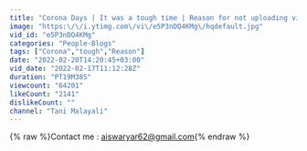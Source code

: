 ```yaml
---
title: "Corona Days | It was a tough time | Reason for not uploading videos"
image: "https:\/\/i.ytimg.com\/vi\/e5P3nDQ4KMg\/hqdefault.jpg"
vid_id: "e5P3nDQ4KMg"
categories: "People-Blogs"
tags: ["Corona","tough","Reason"]
date: "2022-02-20T14:20:45+03:00"
vid_date: "2022-02-17T11:12:28Z"
duration: "PT19M38S"
viewcount: "64201"
likeCount: "2141"
dislikeCount: ""
channel: "Tani Malayali"
---
```

{% raw %}Contact me : aiswaryar62@gmail.com{% endraw %}
